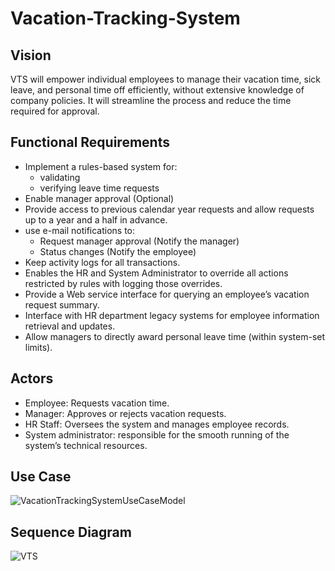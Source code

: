 # Vacation-Tracking-System

## Vision

VTS will empower individual employees to manage their vacation time, sick leave, and personal time off efficiently, without extensive knowledge of company policies. It will streamline the process and reduce the time required for approval.

## Functional Requirements

- Implement a rules-based system for:
  - validating
  - verifying leave time requests
- Enable manager approval (Optional)
- Provide access to previous calendar year requests and allow requests up to a year and a half in advance.
- use e-mail notifications to:
  -  Request manager approval (Notify the manager)
  -  Status changes (Notify the employee)
- Keep activity logs for all transactions.
- Enables the HR and System Administrator to override all actions restricted by rules with logging those overrides.
- Provide a Web service interface for querying an employee’s vacation request summary.
- Interface with HR department legacy systems for employee information retrieval and updates.
- Allow managers to directly award personal leave time (within system-set limits).


## Actors

- Employee: Requests vacation time.
- Manager: Approves or rejects vacation requests.
- HR Staff: Oversees the system and manages employee records.
- System administrator: responsible for the smooth running of the system’s technical       resources.


## Use Case

![VacationTrackingSystemUseCaseModel](https://github.com/user-attachments/assets/115ffe0e-ad9f-48fa-97e0-cd5897ee082c)


## Sequence Diagram

![VTS](https://github.com/user-attachments/assets/9652eb4e-4fa3-4018-95a0-2bdb9c7324b8)




